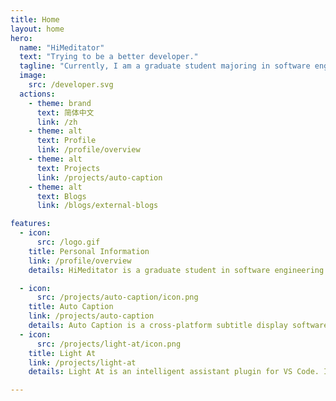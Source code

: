 ```yaml
---
title: Home
layout: home
hero:
  name: "HiMeditator"
  text: "Trying to be a better developer."
  tagline: "Currently, I am a graduate student majoring in software engineering, with interests in software development and large language models. In the future, I hope to become a full-stack engineer."
  image:
    src: /developer.svg
  actions:
    - theme: brand
      text: 简体中文
      link: /zh
    - theme: alt
      text: Profile
      link: /profile/overview
    - theme: alt
      text: Projects
      link: /projects/auto-caption
    - theme: alt
      text: Blogs
      link: /blogs/external-blogs

features:
  - icon: 
      src: /logo.gif
    title: Personal Information
    link: /profile/overview
    details: HiMeditator is a graduate student in software engineering but is not very fond of research and is more interested in development. His interests lie in front-end, software development, and the application development of large models.

  - icon:
      src: /projects/auto-caption/icon.png
    title: Auto Caption
    link: /projects/auto-caption
    details: Auto Caption is a cross-platform subtitle display software that can real-time capture system audio input or output streaming data and call an audio-to-text model to generate subtitles for the corresponding audio.
  - icon:
      src: /projects/light-at/icon.png
    title: Light At
    link: /projects/light-at
    details: Light At is an intelligent assistant plugin for VS Code. It focuses on providing a seamless and efficient large model chat experience within the IDE, aiming to offer quick and convenient in-IDE chat functionality.

---
```

